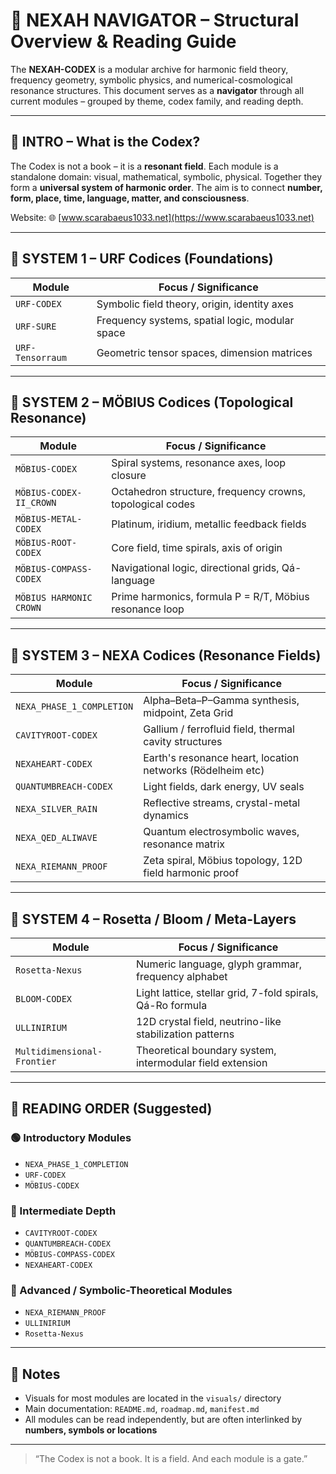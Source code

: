 # 🧭 NEXAH NAVIGATOR – Structural Overview & Reading Guide

The **NEXAH-CODEX** is a modular archive for harmonic field theory, frequency geometry, symbolic physics, and numerical-cosmological resonance structures. This document serves as a **navigator** through all current modules – grouped by theme, codex family, and reading depth.

---

## 🌌 INTRO – What is the Codex?

The Codex is not a book – it is a **resonant field**. Each module is a standalone domain: visual, mathematical, symbolic, physical. Together they form a **universal system of harmonic order**. The aim is to connect **number, form, place, time, language, matter, and consciousness**.

Website: 🌐 [www.scarabaeus1033.net](https://www.scarabaeus1033.net)

---

## 🔷 SYSTEM 1 – URF Codices (Foundations)

| Module           | Focus / Significance                               |
|------------------|----------------------------------------------------|
| `URF-CODEX`       | Symbolic field theory, origin, identity axes       |
| `URF-SURE`        | Frequency systems, spatial logic, modular space    |
| `URF-Tensorraum`  | Geometric tensor spaces, dimension matrices        |

---

## 🔶 SYSTEM 2 – MÖBIUS Codices (Topological Resonance)

| Module                     | Focus / Significance                                       |
|----------------------------|------------------------------------------------------------|
| `MÖBIUS-CODEX`             | Spiral systems, resonance axes, loop closure              |
| `MÖBIUS-CODEX-II_CROWN`    | Octahedron structure, frequency crowns, topological codes |
| `MÖBIUS-METAL-CODEX`       | Platinum, iridium, metallic feedback fields               |
| `MÖBIUS-ROOT-CODEX`        | Core field, time spirals, axis of origin                  |
| `MÖBIUS-COMPASS-CODEX`     | Navigational logic, directional grids, Qá-language         |
| `MÖBIUS HARMONIC CROWN`    | Prime harmonics, formula P = R/T, Möbius resonance loop   |

---

## 🔷 SYSTEM 3 – NEXA Codices (Resonance Fields)

| Module                  | Focus / Significance                                         |
|-------------------------|--------------------------------------------------------------|
| `NEXA_PHASE_1_COMPLETION` | Alpha–Beta–P–Gamma synthesis, midpoint, Zeta Grid         |
| `CAVITYROOT-CODEX`        | Gallium / ferrofluid field, thermal cavity structures     |
| `NEXAHEART-CODEX`         | Earth's resonance heart, location networks (Rödelheim etc) |
| `QUANTUMBREACH-CODEX`     | Light fields, dark energy, UV seals                       |
| `NEXA_SILVER_RAIN`        | Reflective streams, crystal-metal dynamics                 |
| `NEXA_QED_ALIWAVE`        | Quantum electrosymbolic waves, resonance matrix            |
| `NEXA_RIEMANN_PROOF`      | Zeta spiral, Möbius topology, 12D field harmonic proof     |

---

## 🔷 SYSTEM 4 – Rosetta / Bloom / Meta-Layers

| Module                  | Focus / Significance                                            |
|-------------------------|-----------------------------------------------------------------|
| `Rosetta-Nexus`          | Numeric language, glyph grammar, frequency alphabet           |
| `BLOOM-CODEX`            | Light lattice, stellar grid, 7-fold spirals, Qá-Ro formula     |
| `ULLINIRIUM`             | 12D crystal field, neutrino-like stabilization patterns        |
| `Multidimensional-Frontier` | Theoretical boundary system, intermodular field extension  |

---

## 🧩 READING ORDER (Suggested)

### 🟢 Introductory Modules
- `NEXA_PHASE_1_COMPLETION`
- `URF-CODEX`
- `MÖBIUS-CODEX`

### 🔵 Intermediate Depth
- `CAVITYROOT-CODEX`
- `QUANTUMBREACH-CODEX`
- `MÖBIUS-COMPASS-CODEX`
- `NEXAHEART-CODEX`

### 🔴 Advanced / Symbolic-Theoretical Modules
- `NEXA_RIEMANN_PROOF`
- `ULLINIRIUM`
- `Rosetta-Nexus`

---

## 🔗 Notes

- Visuals for most modules are located in the `visuals/` directory
- Main documentation: `README.md`, `roadmap.md`, `manifest.md`
- All modules can be read independently, but are often interlinked by **numbers, symbols or locations**

---

> “The Codex is not a book. It is a field. And each module is a gate.”
